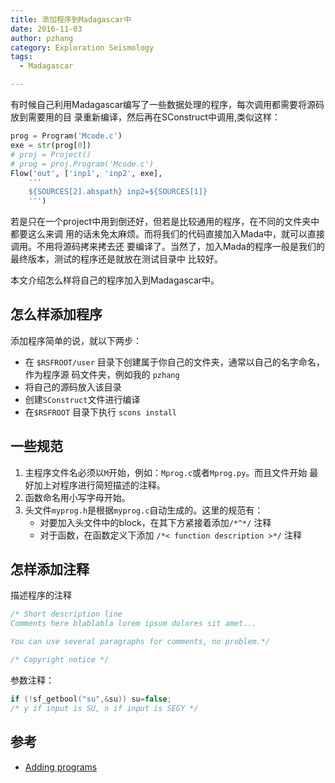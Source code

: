 ```yaml
---
title: 添加程序到Madagascar中
date: 2016-11-03
author: pzhang
category: Exploration Seismology
tags:
  - Madagascar

---
```



有时候自己利用Madagascar编写了一些数据处理的程序，每次调用都需要将源码放到需要用的目
录重新编译，然后再在SConstruct中调用,类似这样：

``` python
prog = Program('Mcode.c')
exe = str(prog[0])
# proj = Project()
# prog = proj.Program('Mcode.c')
Flow('out', ['inp1', 'inp2', exe],
    '''
    ${SOURCES[2].abspath} inp2=${SOURCES[1]}
    ''')
```
若是只在一个project中用到倒还好，但若是比较通用的程序，在不同的文件夹中都要这么来调
用的话未免太麻烦。而将我们的代码直接加入Mada中，就可以直接调用。不用将源码拷来拷去还
要编译了。当然了，加入Mada的程序一般是我们的最终版本，测试的程序还是就放在测试目录中
比较好。

本文介绍怎么样将自己的程序加入到Madagascar中。

<!--more-->

## 怎么样添加程序

添加程序简单的说，就以下两步：

- 在 `$RSFROOT/user` 目录下创建属于你自己的文件夹，通常以自己的名字命名，作为程序源
码文件夹，例如我的 `pzhang`
- 将自己的源码放入该目录
- 创建`SConstruct`文件进行编译
- 在`$RSFROOT` 目录下执行 `scons install`


## 一些规范

1. 主程序文件名必须以`M`开始，例如：`Mprog.c`或者`Mprog.py`。而且文件开始
最好加上对程序进行简短描述的注释。
2. 函数命名用小写字母开始。
3. 头文件`myprog.h`是根据`myprog.c`自动生成的。这里的规范有：
    - 对要加入头文件中的block，在其下方紧接着添加`/*^*/` 注释
    - 对于函数，在函数定义下添加 `/*< function description >*/` 注释

## 怎样添加注释

描述程序的注释

``` c
/* Short description line
Comments here blablabla lorem ipsum dolores sit amet...

You can use several paragraphs for comments, no problem.*/

/* Copyright notice */
```

参数注释：

```c
if (!sf_getbool("su",&su)) su=false;
/* y if input is SU, n if input is SEGY */
```

## 参考
- [Adding programs](http://www.ahay.org/wiki/Adding_new_programs_to_Madagascar)
